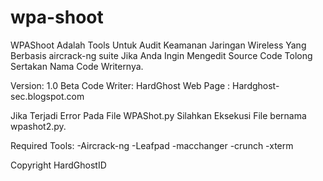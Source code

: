 # wpa-shoot
WPAShoot Adalah Tools Untuk Audit Keamanan Jaringan Wireless Yang Berbasis aircrack-ng suite
Jika Anda Ingin Mengedit Source Code Tolong Sertakan Nama Code Writernya.

Version: 1.0 Beta
Code Writer: HardGhost
Web Page : Hardghost-sec.blogspot.com

Jika Terjadi Error Pada File WPAShot.py Silahkan Eksekusi File bernama wpashot2.py.

Required Tools:
-Aircrack-ng
-Leafpad
-macchanger
-crunch
-xterm

Copyright HardGhostID
